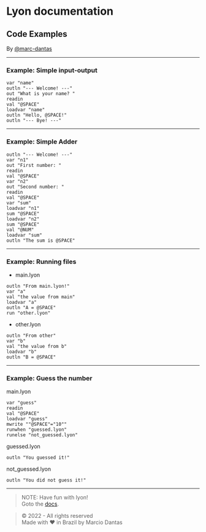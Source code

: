 # Lyon documentation
## Code Examples
By [@marc-dantas](https://github.com/marc-dantas)

<hr>

<h3 id="out">Example: Simple input-output</h3> 

```
var "name"
outln "--- Welcome! ---"
out "What is your name? "
readin
val "@SPACE"
loadvar "name"
outln "Hello, @SPACE!"
outln "--- Bye! ---"
```
</code></pre>

<hr>

### Example: Simple Adder

```
outln "--- Welcome! ---"
var "n1"
out "First number: "
readin 
val "@SPACE"
var "n2"
out "Second number: "
readin
val "@SPACE"
var "sum"
loadvar "n1"
sum "@SPACE"
loadvar "n2"
sum "@SPACE"
val "@NUM"
loadvar "sum"
outln "The sum is @SPACE"
```

<hr>

### Example: Running files

- main.lyon
```
outln "From main.lyon!"
var "a"
val "the value from main"
loadvar "a"
outln "A = @SPACE"
run "other.lyon"
```

- other.lyon
```
outln "From other"
var "b"
val "the value from b"
loadvar "b"
outln "B = @SPACE"
```

<hr>

### Example: Guess the number

main.lyon
```
var "guess"
readin
val "@SPACE"
loadvar "guess"
mwrite ""@SPACE"="10""
runwhen "guessed.lyon"
runelse "not_guessed.lyon"
```

guessed.lyon
```
outln "You guessed it!"
```

not_guessed.lyon
```
outln "You did not guess it!"
```

<hr>

> NOTE: Have fun with lyon!<br>
> Goto the [docs](./index.md).

> © 2022 - All rights reserved<br>
> Made with ❤️ in Brazil by Marcio Dantas